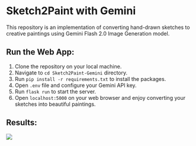 # Sketch2Paint with Gemini
This repository is an implementation of converting hand-drawn sketches to creative paintings using Gemini Flash 2.0 Image Generation model.

## Run the Web App:

1. Clone the repository on your local machine.
2. Navigate to `cd Sketch2Paint-Gemini` directory.
3. Run `pip install -r requirements.txt` to install the packages.
4. Open `.env` file and configure your Gemini API key.
5. Run `flask run` to start the server.
6. Open `localhost:5000` on your web browser and enjoy converting your sketches into beautiful paintings.

## Results:
<img src="https://github.com/NSTiwari/Sketch2Paint-Gemini/blob/main/static/images/sketch2paint.gif"/>
